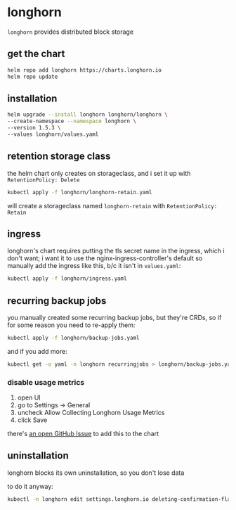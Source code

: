 # longhorn

`longhorn` provides distributed block storage

## get the chart

```bash
helm repo add longhorn https://charts.longhorn.io
helm repo update
```

## installation

```bash
helm upgrade --install longhorn longhorn/longhorn \
--create-namespace --namespace longhorn \
--version 1.5.3 \
--values longhorn/values.yaml
```

## retention storage class

the helm chart only creates on storageclass, and i set it up with `RetentionPolicy: Delete`

```bash
kubectl apply -f longhorn/longhorn-retain.yaml
```

will create a storageclass named `longhorn-retain` with `RetentionPolicy: Retain`

## ingress

longhorn's chart requires putting the tls secret name in the ingress, which i don't want;
i want it to use the nginx-ingress-controller's default
so manually add the ingress like this, b/c it isn't in `values.yaml`:

```bash
kubectl apply -f longhorn/ingress.yaml
```

## recurring backup jobs

you manually created some recurring backup jobs, but they're CRDs, so if for some reason you need to re-apply them:

```bash
kubectl apply -f longhorn/backup-jobs.yaml
```

and if you add more:

```bash
kubectl get -o yaml -n longhorn recurringjobs > longhorn/backup-jobs.yaml
```

### disable usage metrics

1. open UI
1. go to Settings -> General
1. uncheck Allow Collecting Longhorn Usage Metrics
1. click Save

there's [an open GitHub Issue](https://github.com/longhorn/longhorn/issues/7050) to add this to the chart

## uninstallation

longhorn blocks its own uninstallation, so you don't lose data

to do it anyway:

```bash
kubectl -n longhorn edit settings.longhorn.io deleting-confirmation-flag
```
